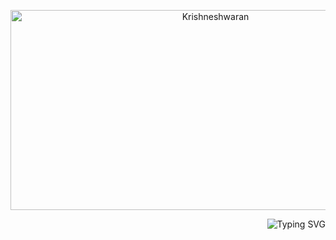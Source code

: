 <p align="center">
  <img src="https://socialify.git.ci/Krishneshwaran/Krishneshwaran/image?description=1&descriptionEditable=I%20specialize%20in%20Artificial%20Intelligence%20and%20Data%20Science.&font=Source%20Code%20Pro&language=1&name=1&pattern=Solid&theme=Dark" alt="Krishneshwaran" width="640" height="320" />
</p>
<p align="right">
<img src="https://readme-typing-svg.demolab.com?font=Fira+Code&pause=500&color=6000F7&background=FFFFFF00&width=435&lines=Hello%F0%9F%91%8B" alt="Typing SVG" />
</p>
